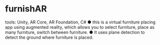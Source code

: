# furnishAR
tools: Unity, AR Core, AR Foundation, C#
● this is a virtual furniture placing app using augmented reality, which allows you to select
furniture, place as many furniture, switch between furniture.
● It uses plane detection to detect the ground where furniture is placed.
